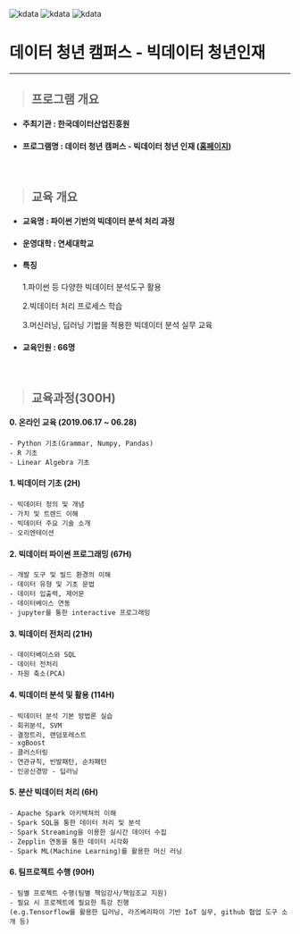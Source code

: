 ![kdata](http://bigjob.dbguide.net/wp-content/uploads/2019/04/main_info02.png)    ![kdata](http://bigjob.dbguide.net/wp-content/uploads/2019/04/main_info01.png)     ![kdata](http://bigjob.dbguide.net/wp-content/uploads/2019/04/yonsei2.png)


데이터 청년 캠퍼스 - 빅데이터 청년인재
=============
---

> ## 프로그램 개요

- #### 주최기관 : 한국데이터산업진흥원
- #### 프로그램명 : 데이터 청년 캠퍼스 - 빅데이터 청년 인재 ([홈페이지](http://bigjob.dbguide.net/))
<br/>

> ## 교육 개요

- #### 교육명 : 파이썬 기반의 빅데이터 분석 처리 과정
- #### 운영대학 : 연세대학교
- #### 특징
  1.파이썬 등 다양한 빅데이터 분석도구 활용
  
  2.빅데이터 처리 프로세스 학습
  
  3.머신러닝, 딥러닝 기법을 적용한 빅데이터 분석 실무 교육
- #### 교육인원 : 66명
<br/>

> ## 교육과정(300H)

#### 0. 온라인 교육 (2019.06.17 ~ 06.28)
    - Python 기초(Grammar, Numpy, Pandas)
    - R 기초
    - Linear Algebra 기초
    
#### 1. 빅데이터 기초 (2H)
  
    - 빅데이터 정의 및 개념
    - 가치 및 트렌드 이해
    - 빅데이터 주요 기술 소개
    - 오리엔테이션	
    
#### 2. 빅데이터 파이썬 프로그래밍 (67H)
  
    - 개발 도구 및 빌드 환경의 이해
    - 데이터 유형 및 기초 문법
    - 데이터 입출력, 제어문
    - 데이터베이스 연동
    - jupyter를 통한 interactive 프로그래밍
    
#### 3. 빅데이터 전처리 (21H)
  
    - 데이터베이스와 SQL
    - 데이터 전처리
    - 차원 축소(PCA)	
    
#### 4. 빅데이터 분석 및 활용 (114H)
    - 빅데이터 분석 기본 방법론 실습
    - 회귀분석, SVM
    - 결정트리, 랜덤포레스트
    - xgBoost
    - 클러스터링
    - 연관규칙, 빈발패턴, 순차패턴
    - 인공신경망 - 딥러닝	
    
#### 5. 분산 빅데이터 처리 (6H)
  
    - Apache Spark 아키텍쳐의 이해
    - Spark SQL을 통한 데이터 처리 및 분석
    - Spark Streaming을 이용한 실시간 데이터 수집
    - Zepplin 연동을 통한 데이터 시각화
    - Spark ML(Machine Learning)를 활용한 머신 러닝	

#### 6. 팀프로젝트 수행 (90H)
  
    - 팀별 프로젝트 수행(팀별 책임강사/책임조교 지원)
    - 필요 시 프로젝트에 필요한 특강 진행
    (e.g.Tensorflow를 활용한 딥러닝, 라즈베리파이 기반 IoT 실무, github 협업 도구 소개 등)
